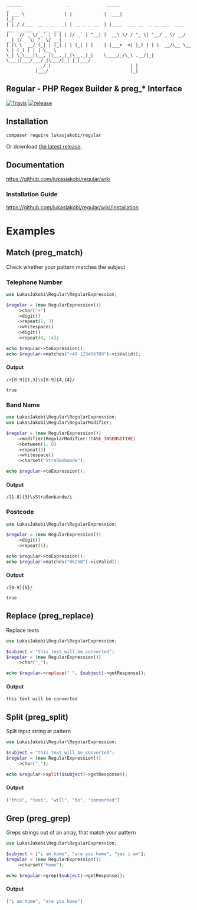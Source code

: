 ```asciidoc
______                 _              _____                             _                 
| ___ \               | |            |  ___|                           (_)                
| |_/ /___  __ _ _   _| | __ _ _ __  | |____  ___ __  _ __ ___  ___ ___ _  ___  _ __  ___ 
|    // _ \/ _` | | | | |/ _` | "__| |  __\ \/ / "_ \| "__/ _ \/ __/ __| |/ _ \| "_ \/ __|
| |\ \  __/ (_| | |_| | | (_| | |    | |___>  <| |_) | | |  __/\__ \__ \ | (_) | | | \__ \
\_| \_\___|\__, |\__,_|_|\__,_|_|    \____/_/\_\ .__/|_|  \___||___/___/_|\___/|_| |_|___/
            __/ |                              | |                                        
           |___/                               |_|                                                                      
```
## Regular - PHP Regex Builder & preg_* Interface

[![Travis](https://img.shields.io/travis/lukasjakobi/regular.svg?style=flat-square)](https://travis-ci.org/lukasjakobi/regular)
[![release](https://img.shields.io/github/release/lukasjakobi/regular.svg?style=flat-square)](https://github.com/lukasjakobi/regular/releases)

## Installation

```bash
composer require lukasjakobi/regular
```

Or download [the latest release](https://github.com/lukasjakobi/regular/releases/latest).


## Documentation

https://github.com/lukasjakobi/regular/wiki

### Installation Guide

https://github.com/lukasjakobi/regular/wiki/Installation

# Examples

## Match (preg_match)

Check whether your pattern matches the subject

### Telephone Number
```php
use LukasJakobi\Regular\RegularExpression;

$regular = (new RegularExpression())
    ->char("+")
    ->digit()
    ->repeat(1, 3)
    ->whitespace()
    ->digit()
    ->repeat(4, 14);

echo $regular->toExpression();
echo $regular->matches("+49 123456789")->isValid();
```

#### Output
```regexp
/+[0-9]{1,3}\s[0-9]{4,14}/
```
```
true
```

### Band Name

```php
use LukasJakobi\Regular\RegularExpression;
use LukasJakobi\Regular\RegularModifier;

$regular = (new RegularExpression())
    ->modifier(RegularModifier::CASE_INSENSITIVE)
    ->between(1, 8)
    ->repeat(3)
    ->whitespace()
    ->charset("Straßenbande");

echo $regular->toExpression();
```

#### Output
```regexp
/[1-8]{3}\sStraßenbande/i
```

### Postcode

```php
use LukasJakobi\Regular\RegularExpression;

$regular = (new RegularExpression())
    ->digit()
    ->repeat(5);

echo $regular->toExpression();
echo $regular->matches("06258")->isValid();
```

#### Output
```regexp
/[0-9]{5}/
```
```
true
```

## Replace (preg_replace)
Replace texts

```php
use LukasJakobi\Regular\RegularExpression;

$subject = "this_text_will_be_converted";
$regular = (new RegularExpression())
    ->char("_");

echo $regular->replace(" ", $subject)->getResponse();
```

#### Output
```
this text will be converted
```

## Split (preg_split)

Split input string at pattern

```php
use LukasJakobi\Regular\RegularExpression;

$subject = "this_text_will_be_converted";
$regular = (new RegularExpression())
    ->char("_");

echo $regular->split($subject)->getResponse();
```

#### Output
```json
["this", "text", "will", "be", "converted"]
```

## Grep (preg_grep)

Greps strings out of an array, that match your pattern

```php
use LukasJakobi\Regular\RegularExpression;

$subject = ["i am home", "are you home", "yes i am"];
$regular = (new RegularExpression())
    ->charset("home");

echo $regular->grep($subject)->getResponse();
```

#### Output
```json
["i am home", "are you home"]
```